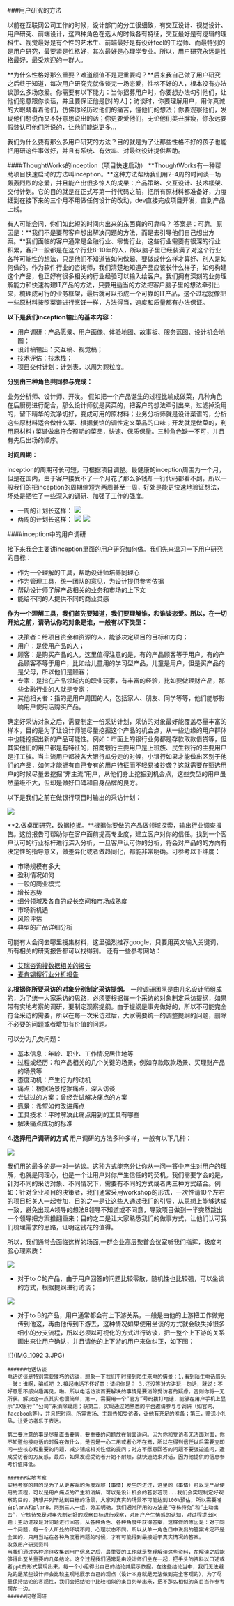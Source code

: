 ###用户研究的方法

以前在互联网公司工作的时候，设计部门的分工很细致，有交互设计、视觉设计、用户研究、前端设计，这四种角色在选人的时候各有特征，交互最好是有逻辑的理科生、视觉最好是有个性的艺术生、前端最好是有设计feel的工程师、而最特别的是用户研究，最要紧是性格好，其次最好是心理学专业。所以，用户研究永远是性格最好，最受欢迎的一群人。

**为什么性格好那么重要？难道颜值不是更重要吗？**后来我自己做了用户研究之后终于知道，每次用户研究完就像谈完一场恋爱，性格不好的人，根本没有办法谈那么多场恋爱。你需要有以下能力：当你招募用户时，你要想办法勾引他们，让他们愿意跟你谈话，并且要保证他是[对的人]；访谈时，你要理解用户，用你真诚的大眼睛看着他们，仿佛你经历过他们的痛苦，懂他们的想法；你要观察他们，发现他们想说而又不好意思说出的话；你更要爱他们，无论他们美丑胖瘦，你永远要假装认可他们所说的，让他们能说更多...

我们为什么要有那么多用户研究的方法？目的就是为了让那些性格不好的孩子也能把用研这件事做好，并且有系统、有效率、对最终设计提供帮助。

####ThoughtWorks的inception（项目快速启动）
**ThoughtWorks有一种帮助项目快速启动的方法叫inception。**这种方法帮助我们用2-4周的时间谈一场轰轰烈烈的恋爱，并且能产出很多惊人的成果：产品策略、交互设计、技术框架、交付计划。它的目的就是在正式写第一行代码之前，把所有原材料都准备好，力度细到在接下来的三个月不用做任何设计的改动，dev直接完成项目开发，直到产品上线。

有人可能会问，你们如此短的时间内出来的东西真的可靠吗？
答案是：可靠。原因是：**我们不是要帮客户想出解决问题的方法，而是去引导他们自己想出方案。**我们面临的客户通常是金融行业、零售行业，这些行业需要有很深的行业积累，客户一般都是在这个行业8-10年的人，所以脑子里已经装满了对这个行业各种可能性的想法，只是他们不知道该如何做起、要做成什么样才算好、别人是如何做的。作为软件行业的咨询师，我们清楚地知道产品应该长什么样子，如何构建这个产品，也正好有很多相关的行业经验可以输入给客户。我们拥有深刻的业务理解能力和快速构建IT产品的方法，只要用适当的方法把客户脑子里的想法牵引出来，梳理成可行的业务框架，最后就可以形成一个可靠的IT产品，这个过程就像把一些原材料按照菜谱进行烹饪一样，方法得当，速度和质量都有办法保证。


**以下是我们inception输出的基本内容：**

* 用户调研：产品愿景、用户画像、体验地图、故事板、服务蓝图、设计机会地图；
* 设计稿输出：交互稿、视觉稿；
* 技术评估：技术栈；
* 项目交付计划：计划表，以周为颗粒度。

**分别由三种角色共同参与完成：**

业务分析师、设计师、开发。
假如把一个产品诞生的过程比喻成做菜，几种角色在后厨房进行配合，那么设计师就是买菜的，把客户的想法牵引出来，过滤掉没用的，留下精华的洗净切好，变成可用的原材料；业务分析师就是设计菜谱的，分析这些原材料适合做什么菜、根据餐馆的调性定义菜品的口味；开发就是做菜的，利用原材料+菜谱做出符合预期的菜品，快速、保质保量。三种角色缺一不可，并且有先后出场的顺序。

**时间周期：**

inception的周期可长可短，可根据项目调整。最健康的inception周围为一个月，但是在国内，由于客户接受不了一个月花了那么多钱却一行代码都看不到，所以一般我们的把inception的周期缩短为两周甚至一周，好处是能更快速地验证想法，坏处是牺牲了一些深入的调研、加强了工作的强度。

* 一周的计划长这样：
![](一周计划.png)
* 两周的计划长这样：
![](两周计划1.png)
![](两周计划2.png)

####inception中的用户调研

接下来我会主要讲inception里面的用户研究如何做。我们先来温习一下用户研究的目标：

* 作为一个理解的工具，帮助设计师培养同理心
* 作为管理工具，统一团队的意见，为设计提供参考依据
* 帮助设计师了解产品相关的业务和市场的上下文
* 能给不同的人提供不同的商业灵感


**作为一个理解工具，我们首先要知道，我们要理解谁，和谁谈恋爱。所以，在一切开始之前，请确认你的对象是谁，一般有以下类型：**

* 决策者：给项目资金和资源的人，能够决定项目的目标和方向；
* 用户：是使用产品的人；
* 顾客：是购买产品的人，这里值得注意的是，有的产品顾客等于用户，有的产品顾客不等于用户，比如给儿童用的学习型产品，儿童是用户，但是买产品的是父母，所以他们是顾客；
* 专家：是指在产品领域内的职业玩家，有丰富的经验，比如要做理财产品，那些金融行业的人就是专家；
* 其他相关者：指的是用户周围的人，包括家人、朋友、同学等等，他们能够影响用户使用活购买产品。

确定好采访对象之后，需要制定一份采访计划，采访的对象最好能覆盖尽量丰富的样本，目的是为了让设计师能尽量挖掘这个产品的机会点，从一些边缘的用户群体中也能挖掘出新的产品可能性。例如：市面上的银行业务都是存款取款借贷等，但其实他们的用户都是有特征的，招商银行主要用户是上班族、民生银行的主要用户是打工族。当主流用户都被各大银行瓜分走的时候，小银行如果才能做出区别于他们的产品，如何才能拥有自己专有的用户特征而不轻易被抄袭？这就需要在甄选用户的时候尽量去挖掘“非主流”用户，从他们身上挖掘到机会点，这些类型的用户虽然量级不大，但却是做好口碑和自身品牌的良方。

以下是我们之前在做银行项目时输出的采访计划：

![](访谈计划表.png)
 

**2.做桌面研究，数据挖掘。**根据你要做的产品做领域探索，输出行业调查报告。这份报告可帮助你在客户面前提高专业度，建立客户对你的信任。找到一个客户认可的行业标杆进行深入分析，一旦客户认可你的分析，将会对产品的的方向有决定性的指导意义，做差异化或者做趋同化，都能非常明确。可参考以下纬度：

* 市场规模有多大
* 盈利情况如何
* 一般的商业模式
* 增长态势
* 细分领域及各自的成长空间和市场成熟度
* 市场新机遇
* 风险评估
* 典型的产品详细分析

可能有人会问去哪里搜集材料，这里强烈推荐google，只要用英文输入关键词，所有相关的研究报告都可以找得到。
还有一些参考网站：

* [艾瑞咨询搜数据相关的报告](http://www.iresearch.com.cn/)
* [麦肯锡搜行业分析报告](http://www.mckinsey.com/)


**3.根据你所要采访的对象分别制定采访提纲。**
一般调研团队是由几名设计师组成的，为了统一大家采访的思路，必须要根据每一个采访的对象制定采访提纲，如果带有实地考察的调研，要制定观察提纲。由于提纲是事先做好的，所以不可能完全符合采访的需要，所以在每一次采访过后，大家需要统一的调整提纲的问题，删除不必要的问题或者增加有价值的问题。

可以分为几类问题：

* 基本信息：年龄、职业、工作情况居住地等
* 过程或经历：和产品相关的几个关键的场景，例如存款取款场景、买理财产品的场景等
* 态度动机：产生行为的动机
* 痛点：根据场景挖掘痛点，深入访谈
* 尝试过的方案：曾经尝试解决痛点的方案
* 愿景：希望如何改进痛点
* 工具技术：平时解决此痛点用到的工具有哪些
* 解决痛点成功的标准

**4.选择用户调研的方式**
用户调研的方法多种多样，一般有以下几种：

![](用户调研类型.png)

我们用的最多的是一对一访谈。这种方式能充分让你从一问一答中产生对用户的理解，也就是同理心，也是一个让用户对你产生信任的的契机。我们需要学会的是，针对不同的采访对象、不同情况下，需要有不同的方式或者两三种方式结合。例如：针对企业项目的决策者，我们通常采用workshop的形式，一次性请10个左右的项目相关人一起参加，目的之一是让这些人通过我们的引导，从思想上能够达成一致，避免出现A领导的想法B领导不知道或不同意，导致项目做到一半突然跳出一个领导把方案推翻重来；目的之二是让大家熟悉我们的做事方式，让他们认可我们梳理需求的思路，证明这钱花的值得。

所以，我们通常会面临这样的场面,一群企业高层聚首会议室听我们指挥，极度考验心理素质：

![](决策者访谈4.jpg)

* 对于to C的产品，由于用户回答的问题比较零散，随机性也比较强，可以坐谈的方式，根据提纲进行访谈；

![](决策者访谈6.jpg)

* 对于to B的产品，用户通常都会有上下游关系，一般是由他的上游把工作做完传到他这，再由他传到下游去，这种情况如果使用坐谈的方式就会缺失掉很多细小的分支流程，所以必须以可视化的方式进行访谈，把一整个上下游的关系画出来让用户确认，并且请他的上下游的用户来做纠正，如下图：

![](IMG_1092 3.JPG)
```
######电话访谈
电话访谈是特别需要技巧的访谈，想象一下我们平时接到陌生来电的情景：1.看到陌生电话眉头一皱：谁啊，骗纸吧 2.接起电话不怀好意：请问你是？ 3.还没等对方讲玩一句话，就说：不好意思不感兴趣再见，啪。所以电话访谈首要解决的事情是要消除受访者的疑虑，否则你将一无所获。解决这一点其实也很简单，第一，需要用一个“官方”号码拨打电话，能够在用户手机上显示“XX银行”“公司”来消除疑虑；获第二，实现通过她熟悉的平台邀请参与与调研（如官网、facebook等），并且把时间、所需市场、主题告知受访者，让他有充足的准备；第三，赠送小礼品，让受访者乐于表达。

第二要注意的事是尽量直击要害，要重要的问题放在前面询问。因为你和受访者无法面对面，你不知道他接电话的时候在做什么，是否是一心二用或者心不在焉，所以在得到信任以后需要立即问一些核心和重要的问题，减少铺成相关性低的提问；对方不愿意回答的问题不要强迫追问，造成受访者的方反感，最后，如果发现受访者开始不耐烦，就快速结束对话，因为他提供的信息参考价值降低。

######实地考察
实地考察的目的是为了从更客观的角度观察【事情】发生的进过，这里的（事情）可以是产品使用的流程，可以是用户痛点的产生和消解，可以是设计机会的若影若现...我们会实现制定好观察的目的，猜想并列举达到目标的场景，大家对真实的场景不可能达到100%预估，所以需要准白planA和planB，两到三人一组，分工明确。我们通常所用的方法是“守株待兔”和“主动出击”，守株待兔是对事先制定好的观察目标进行观察，对用户产生情感的认知，对过程提出问题；主动进攻是对问题进行回答，从各种角色、各种角度中获得答案，这样做的原因是：对于同一个问题，每一个人所处的环境不同、心理状态不同，所以从单一角色口中说出的答案肯定不是全面的，只用当站在各种角度看问题的时候，才有可能得到最接近于真实情况的答案。
收敛用户研究资料
当我们通过各种途径收集到用户信息之后，最重要的工作就是整理解读这些资料，在解读之后能够得出至关重要的几条结论。这个过程我们通常是由设计师们坐在一起，把手头的资料以口述或者ppt的形式展现出来，每一个小组得出自己的结论并展示依据。在这些结论当中，我们无法避免的是某些设计师会比较主观地展示自己的观点（设计本身就是无法做到完全客观的），为了尽量保持结论的客观性，我们会把结论中比较相似的条目列举出来，把不那么相似的条目当作参考摆在一边。
######问卷调研
